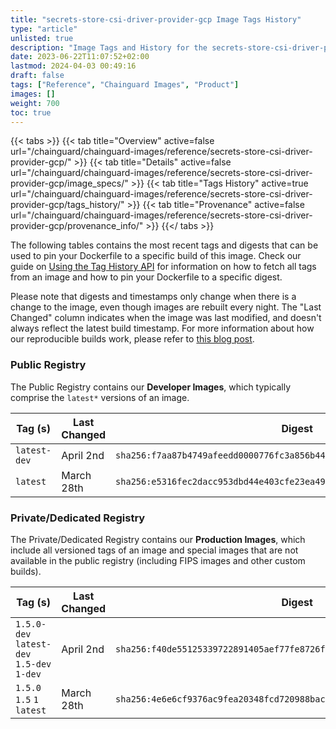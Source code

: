 ```yaml
---
title: "secrets-store-csi-driver-provider-gcp Image Tags History"
type: "article"
unlisted: true
description: "Image Tags and History for the secrets-store-csi-driver-provider-gcp Chainguard Image"
date: 2023-06-22T11:07:52+02:00
lastmod: 2024-04-03 00:49:16
draft: false
tags: ["Reference", "Chainguard Images", "Product"]
images: []
weight: 700
toc: true
---
```


{{< tabs >}}
{{< tab title="Overview" active=false url="/chainguard/chainguard-images/reference/secrets-store-csi-driver-provider-gcp/" >}}
{{< tab title="Details" active=false url="/chainguard/chainguard-images/reference/secrets-store-csi-driver-provider-gcp/image_specs/" >}}
{{< tab title="Tags History" active=true url="/chainguard/chainguard-images/reference/secrets-store-csi-driver-provider-gcp/tags_history/" >}}
{{< tab title="Provenance" active=false url="/chainguard/chainguard-images/reference/secrets-store-csi-driver-provider-gcp/provenance_info/" >}}
{{</ tabs >}}

The following tables contains the most recent tags and digests that can be used to pin your Dockerfile to a specific build of this image. Check our guide on [Using the Tag History API](/chainguard/chainguard-images/using-the-tag-history-api/) for information on how to fetch all tags from an image and how to pin your Dockerfile to a specific digest.

Please note that digests and timestamps only change when there is a change to the image, even though images are rebuilt every night. The "Last Changed" column indicates when the image was last modified, and doesn't always reflect the latest build timestamp. For more information about how our reproducible builds work, please refer to [this blog post](https://www.chainguard.dev/unchained/reproducing-chainguards-reproducible-image-builds).

### Public Registry
The Public Registry contains our **Developer Images**, which typically comprise the `latest*` versions of an image.

| Tag (s)       | Last Changed | Digest                                                                    |
|---------------|--------------|---------------------------------------------------------------------------|
|  `latest-dev` | April 2nd    | `sha256:f7aa87b4749afeedd0000776fc3a856b446e7f8ae9be2c4b9bc960eef0b7cd51` |
|  `latest`     | March 28th   | `sha256:e5316fec2dacc953dbd44e403cfe23ea49718e4897bfc3765bbcd3c862fef68f` |


### Private/Dedicated Registry
The Private/Dedicated Registry contains our **Production Images**, which include all versioned tags of an image and special images that are not available in the public registry (including FIPS images and other custom builds).

| Tag (s)                                     | Last Changed | Digest                                                                    |
|---------------------------------------------|--------------|---------------------------------------------------------------------------|
|  `1.5.0-dev` `latest-dev` `1.5-dev` `1-dev` | April 2nd    | `sha256:f40de55125339722891405aef77fe8726f5cbcc3e684cea0bbded062e66a8bf9` |
|  `1.5.0` `1.5` `1` `latest`                 | March 28th   | `sha256:4e6e6cf9376ac9fea20348fcd720988bac71c3140a44d3f4c6a42b1a7e11ce72` |

